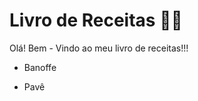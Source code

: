 # Livro de Receitas :woman_cook: 

Olá! Bem - Vindo ao meu livro de receitas!!!

- Banoffe 

- Pavê 